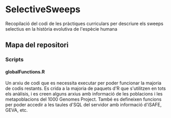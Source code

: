 # SelectiveSweeps
Recopilació del codi de les pràctiques curriculars per descriure els sweeps selectius en la història evolutiva de l'espècie humana

## Mapa del repositori

### Scripts
#### globalFunctions.R
Un arxiu de codi que es necessita executar per poder funcionar la majoria de codis restants. Es crida a la majoria de paquets d'R que s'utilitzen en tots els anàlisis, i es creen alguns arxius amb informació de les poblacions i les metapoblacions del 1000 Genomes Project. També es defineixen funcions per poder accedir a les taules d'SQL del servidor amb informació d'iSAFE, GEVA, etc. 
